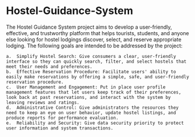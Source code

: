 # Hostel-Guidance-System

The Hostel Guidance System project aims to develop a user-friendly, effective, and trustworthy platform that helps tourists, students, and anyone else looking for hostel lodgings discover, select, and reserve appropriate lodging. The following goals are intended to be addressed by the project:
    
    a.	Simplify Hostel Search: Give consumers a clear, user-friendly interface so they can quickly search, filter, and select hostels that meet their needs and preferences.
    b.	Effective Reservation Procedure: Facilitate users' ability to easily make reservations by offering a simple, safe, and user-friendly reservation procedure.
    c.	User Management and Engagement: Put in place user profile management features that let users keep track of their preferences, look back at past reservations, and interact with the system by leaving reviews and ratings.
    d.	Administrative Control: Give administrators the resources they need to keep an eye on user behavior, update hostel listings, and produce reports for performance evaluation.
    e.	Reliability and Security: Give data security priority to protect user information and system transactions.
    


